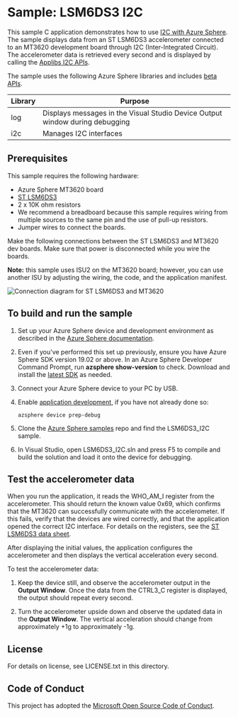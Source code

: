 # Sample: LSM6DS3 I2C

This sample C application demonstrates how to use [I2C with Azure Sphere](https://docs.microsoft.com/azure-sphere/app-development/i2c). The sample displays data from an ST LSM6DS3 accelerometer connected to an MT3620 development board through I2C (Inter-Integrated Circuit). The accelerometer data is retrieved every second and is displayed by calling the [Applibs I2C APIs](https://docs.microsoft.com/azure-sphere/reference/applibs-reference/i2c/i2c-overview).

The sample uses the following Azure Sphere libraries and includes [beta APIs](https://docs.microsoft.com/azure-sphere/app-development/use-beta).

|Library   |Purpose  |
|---------|---------|
|log     |  Displays messages in the Visual Studio Device Output window during debugging  |
|i2c    | Manages I2C interfaces |

## Prerequisites

 This sample requires the following hardware:

- Azure Sphere MT3620 board
- [ST LSM6DS3](https://www.st.com/en/mems-and-sensors/lsm6ds3.html)
- 2 x 10K ohm resistors
- We recommend a breadboard because this sample requires wiring from multiple sources to the same pin and the use of pull-up resistors.
- Jumper wires to connect the boards.

Make the following connections between the ST LSM6DS3 and MT3620 dev boards. Make sure that power is disconnected while you wire the boards.

**Note:** this sample uses ISU2 on the MT3620 board; however, you can use another ISU by adjusting the wiring, the code, and the application manifest.

![Connection diagram for ST LSM6DS3 and MT3620](./media/i2cwiring.png)

## To build and run the sample

1. Set up your Azure Sphere device and development environment as described in the [Azure Sphere documentation](https://docs.microsoft.com/azure-sphere/install/install).
1. Even if you've performed this set up previously, ensure you have Azure Sphere SDK version 19.02 or above. In an Azure Sphere Developer Command Prompt, run **azsphere show-version** to check. Download and install the [latest SDK](https://aka.ms/AzureSphereSDKDownload) as needed.
1. Connect your Azure Sphere device to your PC by USB.
1. Enable [application development](https://docs.microsoft.com/azure-sphere/quickstarts/qs-blink-application#prepare-your-device-for-development-and-debugging), if you have not already done so:

   `azsphere device prep-debug`
1. Clone the [Azure Sphere samples](https://github.com/Azure/azure-sphere-samples) repo and find the LSM6DS3_I2C sample.
1. In Visual Studio, open LSM6DS3_I2C.sln and press F5 to compile and build the solution and load it onto the device for debugging.

## Test the accelerometer data

When you run the application, it reads the WHO_AM_I register from the accelerometer. This should return the known value 0x69, which confirms that the MT3620 can successfully communicate with the accelerometer. If this fails, verify that the devices are wired correctly, and that the application opened the correct I2C interface. For details on the registers, see the [ST LSM6DS3 data sheet](https://www.st.com/resource/en/datasheet/lsm6ds3.pdf).

After displaying the initial values, the application configures the accelerometer and then displays the vertical acceleration every second.

To test the accelerometer data:

1. Keep the device still, and observe the accelerometer output in the **Output Window**. Once the data from the CTRL3_C register is displayed, the output should repeat every second.

1. Turn the accelerometer upside down and observe the updated data in the **Output Window**. The vertical acceleration should change from approximately +1g to approximately -1g.

## License
For details on license, see LICENSE.txt in this directory.

## Code of Conduct
This project has adopted the [Microsoft Open Source Code of Conduct](https://opensource.microsoft.com/codeofconduct/).